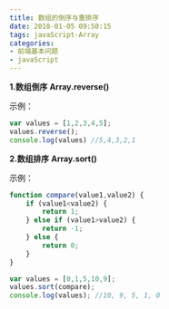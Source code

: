 ```yaml
---
title: 数组的倒序与重排序
date: 2018-01-05 09:50:15
tags: javaScript-Array
categories:
- 前端基本问题
- javaScript
---
```

**1.数组倒序**  **Array.reverse()**

示例：

```javascript
var values = [1,2,3,4,5];
values.reverse();
console.log(values) //5,4,3,2,1
```

**2.数组排序**  **Array.sort()**

示例：

```javascript
function compare(value1,value2) {
    if (value1<value2) {
        return 1;
    } else if (value1>value2) {
        return -1;
    } else {
        return 0;
    }
}

var values = [0,1,5,10,9];
values.sort(compare);
console.log(values); //10, 9, 5, 1, 0
```